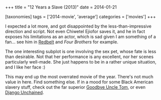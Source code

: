 +++
title = "12 Years a Slave (2013)"
date = 2014-01-21

[taxonomies]
tags = ['2014-movie', 'average']
categories = ['movies']
+++

I expected a lot more, and got disappointed by the less-than-impressive
direction and script. Not even Chiwetel Ejiofor saves it, and he in fact
exposes his limitations as an actor, which is sad given I am something
of a fan... see him in [Redbelt] and *Four Brothers* for example.

The one interesting subplot is one involving the sex pet, whose fate is
less than desirable. Not that her performance is any excellent, nor her
scenes particularly well-made. She just happens to be in a rather unique
situation, and I like her face :)

This may end up the most overrated movie of the year. There's not much
value in here. Find something else. If in a mood for some Black American
slavery stuff, check out the far superior [Goodbye Uncle
Tom], or even [Django Unchained].

[Redbelt]: @/redbelt-2007.md
[Goodbye Uncle Tom]: @/goodbye-uncle-tom-1971.md
[Django Unchained]: @/django-unchained-2012.md

